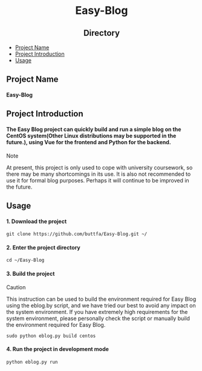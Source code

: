 # <div align="center"> Easy-Blog </div>

## <div align="center">Directory</div>
- [Project Name](#project-name)
- [Project Introduction](#project-introduction)
- [Usage](#usage)

## Project Name
#### Easy-Blog

## Project Introduction
#### The Easy Blog project can quickly build and run a simple blog on the CentOS system(Other Linux distributions may be supported in the future.), using Vue for the frontend and Python for the backend.
> [!NOTE]
> At present, this project is only used to cope with university coursework, so there may be many shortcomings in its use. It is also not recommended to use it for formal blog purposes. Perhaps it will continue to be improved in the future.

## Usage
#### 1. Download the project
```
git clone https://github.com/buttfa/Easy-Blog.git ~/
```
#### 2. Enter the project directory
```
cd ~/Easy-Blog
```

#### 3. Build the project
> [!CAUTION]
> This instruction can be used to build the environment required for Easy Blog using the eblog.by script, and we have tried our best to avoid any impact on the system environment. If you have extremely high requirements for the system environment, please personally check the script or manually build the environment required for Easy Blog.
```
sudo python eblog.py build centos
```
#### 4. Run the project in development mode
```
python eblog.py run
```